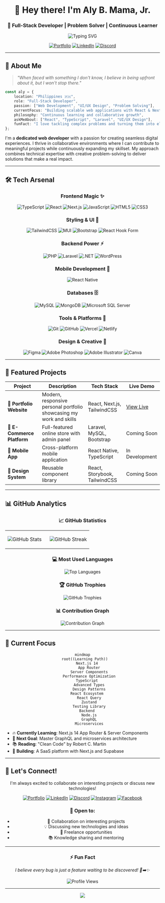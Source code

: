 <div align="center">

# 👋 Hey there! I'm Aly B. Mama, Jr.
### 🚀 Full-Stack Developer | Problem Solver | Continuous Learner

<img src="https://readme-typing-svg.herokuapp.com?font=Fira+Code&pause=1000&color=6366F1&center=true&vCenter=true&width=435&lines=Full-Stack+Web+Developer;React+%26+Next.js+Enthusiast;Always+Learning+New+Things;Building+Amazing+User+Experiences" alt="Typing SVG" />

[![Portfolio](https://img.shields.io/badge/🌐_Portfolio-Visit_My_Site-6366F1?style=for-the-badge)](https://alywheng27.github.io/Portfolio/)
[![LinkedIn](https://img.shields.io/badge/LinkedIn-Connect-0077B5?style=for-the-badge&logo=linkedin)](https://linkedin.com/in/alymamajr)
[![Discord](https://img.shields.io/badge/Discord-Chat-7289DA?style=for-the-badge&logo=discord&logoColor=white)](https://discord.gg/aly278380)

</div>

---

## 🎯 About Me

> *"When faced with something I don't know, I believe in being upfront about it, but I won't stop there."*

```typescript
const aly = {
    location: "Philippines 🇵🇭",
    role: "Full-Stack Developer",
    passion: ["Web Development", "UI/UX Design", "Problem Solving"],
    currentFocus: "Building scalable web applications with React & Next.js",
    philosophy: "Continuous learning and collaborative growth",
    askMeAbout: ["React", "TypeScript", "Laravel", "UI/UX Design"],
    funFact: "I love tackling complex problems and turning them into elegant solutions!"
};
```

I'm a **dedicated web developer** with a passion for creating seamless digital experiences. I thrive in collaborative environments where I can contribute to meaningful projects while continuously expanding my skillset. My approach combines technical expertise with creative problem-solving to deliver solutions that make a real impact.

---

## 🛠️ Tech Arsenal

<div align="center">

### Frontend Magic ✨
![TypeScript](https://img.shields.io/badge/TypeScript-007ACC?style=for-the-badge&logo=typescript&logoColor=white)
![React](https://img.shields.io/badge/React-20232A?style=for-the-badge&logo=react&logoColor=61DAFB)
![Next.js](https://img.shields.io/badge/Next.js-000000?style=for-the-badge&logo=next.js&logoColor=white)
![JavaScript](https://img.shields.io/badge/JavaScript-F7DF1E?style=for-the-badge&logo=javascript&logoColor=black)
![HTML5](https://img.shields.io/badge/HTML5-E34F26?style=for-the-badge&logo=html5&logoColor=white)
![CSS3](https://img.shields.io/badge/CSS3-1572B6?style=for-the-badge&logo=css3&logoColor=white)

### Styling & UI 🎨
![TailwindCSS](https://img.shields.io/badge/Tailwind_CSS-38B2AC?style=for-the-badge&logo=tailwind-css&logoColor=white)
![MUI](https://img.shields.io/badge/MUI-0081CB?style=for-the-badge&logo=mui&logoColor=white)
![Bootstrap](https://img.shields.io/badge/Bootstrap-563D7C?style=for-the-badge&logo=bootstrap&logoColor=white)
![React Hook Form](https://img.shields.io/badge/React%20Hook%20Form-EC5990?style=for-the-badge&logo=reacthookform&logoColor=white)

### Backend Power ⚡
![PHP](https://img.shields.io/badge/PHP-777BB4?style=for-the-badge&logo=php&logoColor=white)
![Laravel](https://img.shields.io/badge/Laravel-FF2D20?style=for-the-badge&logo=laravel&logoColor=white)
![.NET](https://img.shields.io/badge/.NET-5C2D91?style=for-the-badge&logo=.net&logoColor=white)
![WordPress](https://img.shields.io/badge/WordPress-21759B?style=for-the-badge&logo=wordpress&logoColor=white)

### Mobile Development 📱
![React Native](https://img.shields.io/badge/React_Native-20232A?style=for-the-badge&logo=react&logoColor=61DAFB)

### Databases 🗄️
![MySQL](https://img.shields.io/badge/MySQL-4479A1?style=for-the-badge&logo=mysql&logoColor=white)
![MongoDB](https://img.shields.io/badge/MongoDB-4EA94B?style=for-the-badge&logo=mongodb&logoColor=white)
![Microsoft SQL Server](https://img.shields.io/badge/Microsoft%20SQL%20Server-CC2927?style=for-the-badge&logo=microsoft%20sql%20server&logoColor=white)

### Tools & Platforms 🔧
![Git](https://img.shields.io/badge/Git-F05032?style=for-the-badge&logo=git&logoColor=white)
![GitHub](https://img.shields.io/badge/GitHub-100000?style=for-the-badge&logo=github&logoColor=white)
![Vercel](https://img.shields.io/badge/Vercel-000000?style=for-the-badge&logo=vercel&logoColor=white)
![Netlify](https://img.shields.io/badge/Netlify-00C7B7?style=for-the-badge&logo=netlify&logoColor=white)

### Design & Creative 🎨
![Figma](https://img.shields.io/badge/Figma-F24E1E?style=for-the-badge&logo=figma&logoColor=white)
![Adobe Photoshop](https://img.shields.io/badge/Adobe%20Photoshop-31A8FF?style=for-the-badge&logo=adobe%20photoshop&logoColor=white)
![Adobe Illustrator](https://img.shields.io/badge/Adobe%20Illustrator-FF9A00?style=for-the-badge&logo=adobe%20illustrator&logoColor=white)
![Canva](https://img.shields.io/badge/Canva-00C4CC?style=for-the-badge&logo=canva&logoColor=white)

</div>

---

## 🚀 Featured Projects

<div align="center">

| Project | Description | Tech Stack | Live Demo |
|---------|-------------|------------|-----------|
| 🌟 **Portfolio Website** | Modern, responsive personal portfolio showcasing my work and skills | React, Next.js, TailwindCSS | [View Live](https://alywheng27.github.io/Portfolio/) |
| 🛒 **E-Commerce Platform** | Full-featured online store with admin panel | Laravel, MySQL, Bootstrap | Coming Soon |
| 📱 **Mobile App** | Cross-platform mobile application | React Native, TypeScript | In Development |
| 🎨 **Design System** | Reusable component library | React, Storybook, TailwindCSS | Coming Soon |

</div>

---

## 📊 GitHub Analytics

<div align="center">
  
### 📈 GitHub Statistics

<table>
<tr>
<td width="50%">

![GitHub Stats](https://github-readme-stats.vercel.app/api?username=alywheng27&show_icons=true&theme=tokyonight&hide_border=true&include_all_commits=true&count_private=true)

</td>
<td width="50%">

![GitHub Streak](https://streak-stats.demolab.com/?user=alywheng27&theme=tokyonight&hide_border=true)

</td>
</tr>
</table>

### 💻 Most Used Languages

![Top Languages](https://github-readme-stats.vercel.app/api/top-langs/?username=alywheng27&theme=tokyonight&hide_border=true&include_all_commits=true&count_private=true&layout=compact)

### 🏆 GitHub Trophies

![GitHub Trophies](https://github-profile-trophy.vercel.app/?username=alywheng27&theme=tokyonight&no-frame=true&no-bg=true&margin-w=4)

### 📊 Contribution Graph

![Contribution Graph](https://github-readme-activity-graph.vercel.app/graph?username=alywheng27&theme=tokyo-night&hide_border=true&area=true)

</div>

---

## 🎯 Current Focus

<div align="center">

```mermaid
mindmap
  root((Learning Path))
    Next.js 14
      App Router
      Server Components
      Performance Optimization
    TypeScript
      Advanced Types
      Design Patterns
    React Ecosystem
      React Query
      Zustand
      Testing Library
    Backend
      Node.js
      GraphQL
      Microservices
```

</div>

- 🔥 **Currently Learning**: Next.js 14 App Router & Server Components
- 🎯 **Next Goal**: Master GraphQL and microservices architecture
- 📚 **Reading**: "Clean Code" by Robert C. Martin
- 🚀 **Building**: A SaaS platform with Next.js and Supabase

---

## 🌟 Let's Connect!

<div align="center">

I'm always excited to collaborate on interesting projects or discuss new technologies!

[![Portfolio](https://img.shields.io/badge/🌐_Portfolio-Visit_My_Work-6366F1?style=for-the-badge)](https://alywheng27.github.io/Portfolio/)
[![LinkedIn](https://img.shields.io/badge/LinkedIn-Let's_Connect-0077B5?style=for-the-badge&logo=linkedin)](https://linkedin.com/in/alymamajr)
[![Discord](https://img.shields.io/badge/Discord-Let's_Chat-7289DA?style=for-the-badge&logo=discord&logoColor=white)](https://discord.gg/aly278380)
[![Instagram](https://img.shields.io/badge/Instagram-Follow_Me-E4405F?style=for-the-badge&logo=instagram&logoColor=white)](https://instagram.com/alybihmama)
[![Facebook](https://img.shields.io/badge/Facebook-Connect-1877F2?style=for-the-badge&logo=facebook&logoColor=white)](https://facebook.com/aly.bihmama.3)

### 💬 Open to:
- 🤝 Collaboration on interesting projects
- 💡 Discussing new technologies and ideas
- 🎯 Freelance opportunities
- 📚 Knowledge sharing and mentoring

</div>

---

<div align="center">

### ⚡ Fun Fact
*I believe every bug is just a feature waiting to be discovered! 🐛➡️✨*

![Profile Views](https://visitcount.itsvg.in/api?id=alywheng27&icon=2&color=6366F1)

</div>

---

<div align="center">
  <img src="https://capsule-render.vercel.app/api?type=waving&color=6366F1&height=100&section=footer&text=Thanks%20for%20visiting!&fontSize=16&fontColor=ffffff&animation=twinkling" />
</div>
